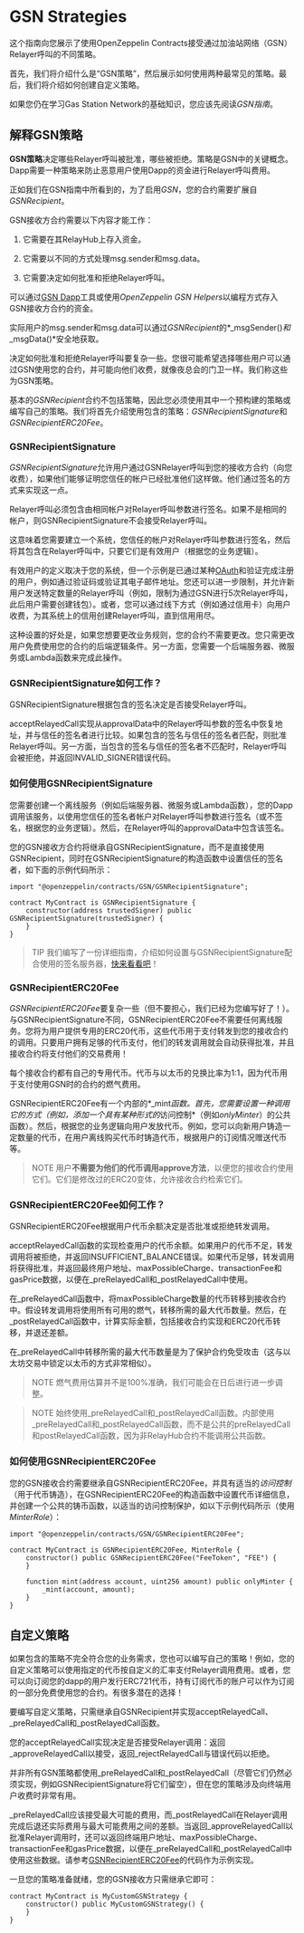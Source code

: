 # GSN Strategies
这个指南向您展示了使用OpenZeppelin Contracts接受通过加油站网络（GSN）Relayer呼叫的不同策略。

首先，我们将介绍什么是“GSN策略”，然后展示如何使用两种最常见的策略。最后，我们将介绍如何创建自定义策略。

如果您仍在学习Gas Station Network的基础知识，您应该先阅读*GSN指南*。

## 解释GSN策略
**GSN策略**决定哪些Relayer呼叫被批准，哪些被拒绝。策略是GSN中的关键概念。Dapp需要一种策略来防止恶意用户使用Dapp的资金进行Relayer呼叫费用。

正如我们在GSN指南中所看到的，为了启用*GSN*，您的合约需要扩展自*GSNRecipient*。

GSN接收方合约需要以下内容才能工作：

1. 它需要在其RelayHub上存入资金。

2. 它需要以不同的方式处理msg.sender和msg.data。

3. 它需要决定如何批准和拒绝Relayer呼叫。

可以通过[GSN Dapp](https://gsn.openzeppelin.com/recipients)工具或使用*OpenZeppelin GSN Helpers*以编程方式存入GSN接收方合约的资金。

实际用户的msg.sender和msg.data可以通过*GSNRecipient*的*_msgSender()*和*_msgData()*安全地获取。

决定如何批准和拒绝Relayer呼叫要复杂一些。您很可能希望选择哪些用户可以通过GSN使用您的合约，并可能向他们收费，就像夜总会的门卫一样。我们称这些为GSN策略。

基本的*GSNRecipient*合约不包括策略，因此您必须使用其中一个预构建的策略或编写自己的策略。我们将首先介绍使用包含的策略：*GSNRecipientSignature*和*GSNRecipientERC20Fee*。

### GSNRecipientSignature
*GSNRecipientSignature*允许用户通过GSNRelayer呼叫到您的接收方合约（向您收费），如果他们能够证明您信任的帐户已经批准他们这样做。他们通过签名的方式来实现这一点。

Relayer呼叫必须包含由相同帐户对Relayer呼叫参数进行签名。如果不是相同的帐户，则GSNRecipientSignature不会接受Relayer呼叫。

这意味着您需要建立一个系统，您信任的帐户对Relayer呼叫参数进行签名，然后将其包含在Relayer呼叫中，只要它们是有效用户（根据您的业务逻辑）。

有效用户的定义取决于您的系统，但一个示例是已通过某种[OAuth](https://en.wikipedia.org/wiki/OAuth)和验证完成注册的用户，例如通过验证码或验证其电子邮件地址。您还可以进一步限制，并允许新用户发送特定数量的Relayer呼叫（例如，限制为通过GSN进行5次Relayer呼叫，此后用户需要创建钱包）。或者，您可以通过线下方式（例如通过信用卡）向用户收费，为其系统上的信用创建Relayer呼叫，直到信用用尽。

这种设置的好处是，如果您想要更改业务规则，您的合约不需要更改。您只需更改用户免费使用您的合约的后端逻辑条件。另一方面，您需要一个后端服务器、微服务或Lambda函数来完成此操作。

### GSNRecipientSignature如何工作？
GSNRecipientSignature根据包含的签名决定是否接受Relayer呼叫。

acceptRelayedCall实现从approvalData中的Relayer呼叫参数的签名中恢复地址，并与信任的签名者进行比较。如果包含的签名与信任的签名者匹配，则批准Relayer呼叫。另一方面，当包含的签名与信任的签名者不匹配时，Relayer呼叫会被拒绝，并返回INVALID_SIGNER错误代码。

### 如何使用GSNRecipientSignature
您需要创建一个离线服务（例如后端服务器、微服务或Lambda函数），您的Dapp调用该服务，以使用您信任的签名者帐户对Relayer呼叫参数进行签名（或不签名，根据您的业务逻辑）。然后，在Relayer呼叫的approvalData中包含该签名。

您的GSN接收方合约将继承自GSNRecipientSignature，而不是直接使用GSNRecipient，同时在GSNRecipientSignature的构造函数中设置信任的签名者，如下面的示例代码所示：

```
import "@openzeppelin/contracts/GSN/GSNRecipientSignature";

contract MyContract is GSNRecipientSignature {
    constructor(address trustedSigner) public GSNRecipientSignature(trustedSigner) {
    }
}
```

> TIP
我们编写了一份详细指南，介绍如何设置与GSNRecipientSignature配合使用的签名服务器，[快来看看吧](https://forum.openzeppelin.com/t/advanced-gsn-gsnrecipientsignature-sol/1414)！

### GSNRecipientERC20Fee
*GSNRecipientERC20Fee*要复杂一些（但不要担心，我们已经为您编写好了！）。与GSNRecipientSignature不同，GSNRecipientERC20Fee不需要任何离线服务。您将为用户提供专用的ERC20代币，这些代币用于支付转发到您的接收合约的调用。只要用户拥有足够的代币支付，他们的转发调用就会自动获得批准，并且接收合约将支付他们的交易费用！

每个接收合约都有自己的专用代币。代币与以太币的兑换比率为1:1，因为代币用于支付使用GSN时的合约的燃气费用。

GSNRecipientERC20Fee有一个内部的*_mint*函数。首先，您需要设置一种调用它的方式（例如，添加一个具有某种形式的*访问控制*（例如*onlyMinter*）的公共函数）。然后，根据您的业务逻辑向用户发放代币。例如，您可以向新用户铸造一定数量的代币，在用户离线购买代币时铸造代币，根据用户的订阅情况赠送代币等。

> NOTE
用户**不需要为他们的代币调用approve方法**，以便您的接收合约使用它们。它们是修改过的ERC20变体，允许接收合约检索它们。

### GSNRecipientERC20Fee如何工作？
GSNRecipientERC20Fee根据用户代币余额决定是否批准或拒绝转发调用。

acceptRelayedCall函数的实现检查用户的代币余额。如果用户的代币不足，转发调用将被拒绝，并返回INSUFFICIENT_BALANCE错误。如果代币足够，转发调用将获得批准，并返回最终用户地址、maxPossibleCharge、transactionFee和gasPrice数据，以便在_preRelayedCall和_postRelayedCall中使用。

在_preRelayedCall函数中，将maxPossibleCharge数量的代币转移到接收合约中。假设转发调用将使用所有可用的燃气，转移所需的最大代币数量。然后，在_postRelayedCall函数中，计算实际金额，包括接收合约实现和ERC20代币转移，并退还差额。

在_preRelayedCall中转移所需的最大代币数量是为了保护合约免受攻击（这与以太坊交易中锁定以太币的方式非常相似）。

> NOTE
燃气费用估算并不是100%准确，我们可能会在日后进行进一步调整。

> NOTE
始终使用_preRelayedCall和_postRelayedCall函数。内部使用_preRelayedCall和_postRelayedCall函数，而不是公共的preRelayedCall和postRelayedCall函数，因为非RelayHub合约不能调用公共函数。

### 如何使用GSNRecipientERC20Fee
您的GSN接收合约需要继承自GSNRecipientERC20Fee，并具有适当的*访问控制*（用于代币铸造），在GSNRecipientERC20Fee的构造函数中设置代币详细信息，并创建一个公共的铸币函数，以适当的访问控制保护，如以下示例代码所示（使用*MinterRole*）：
```
import "@openzeppelin/contracts/GSN/GSNRecipientERC20Fee";

contract MyContract is GSNRecipientERC20Fee, MinterRole {
    constructor() public GSNRecipientERC20Fee("FeeToken", "FEE") {
    }

    function mint(address account, uint256 amount) public onlyMinter {
        _mint(account, amount);
    }
}
```

## 自定义策略
如果包含的策略不完全符合您的业务需求，您也可以编写自己的策略！例如，您的自定义策略可以使用指定的代币按自定义的汇率支付Relayer调用费用。或者，您可以向订阅您的dapp的用户发行ERC721代币，持有订阅代币的账户可以作为订阅的一部分免费使用您的合约。有很多潜在的选择！

要编写自定义策略，只需继承自GSNRecipient并实现acceptRelayedCall、_preRelayedCall和_postRelayedCall函数。

您的acceptRelayedCall实现决定是否接受Relayer调用：返回_approveRelayedCall以接受，返回_rejectRelayedCall与错误代码以拒绝。

并非所有GSN策略都使用_preRelayedCall和_postRelayedCall（尽管它们仍然必须实现，例如GSNRecipientSignature将它们留空），但在您的策略涉及向终端用户收费时非常有用。

_preRelayedCall应该接受最大可能的费用，而_postRelayedCall在Relayer调用完成后退还实际费用与最大可能费用之间的差额。当返回_approveRelayedCall以批准Relayer调用时，还可以返回终端用户地址、maxPossibleCharge、transactionFee和gasPrice数据，以便在_preRelayedCall和_postRelayedCall中使用这些数据。请参考[GSNRecipientERC20Fee](https://github.com/OpenZeppelin/openzeppelin-contracts/blob/v2.4.0/contracts/GSN/GSNRecipientERC20Fee.sol)的代码作为示例实现。

一旦您的策略准备就绪，您的GSN接收方只需继承它即可：
```
contract MyContract is MyCustomGSNStrategy {
    constructor() public MyCustomGSNStrategy() {
    }
}
```